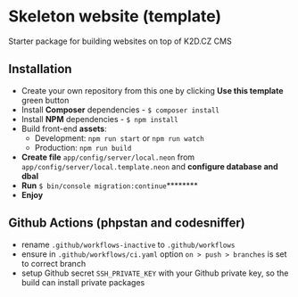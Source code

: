 # Skeleton website (template)

Starter package for building websites on top of K2D.CZ CMS

## Installation
- Create your own repository from this one by clicking **Use this template** green button
- Install **Composer** dependencies - `$ composer install`
- Install **NPM** dependencies - `$ npm install`
- Build front-end **assets**:
	- Development: `npm run start` or `npm run watch`
	- Production: `npm run build`
- **Create file** `app/config/server/local.neon` from `app/config/server/local.template.neon` and **configure database and dbal**
- **Run** `$ bin/console migration:continue`********
- **Enjoy**

## Github Actions (phpstan and codesniffer)
- rename `.github/workflows-inactive` to `.github/workflows`
- ensure in `.github/workflows/ci.yaml` option `on > push > branches` is set to correct branch
- setup Github secret `SSH_PRIVATE_KEY` with your Github private key, so the build can install private packages
